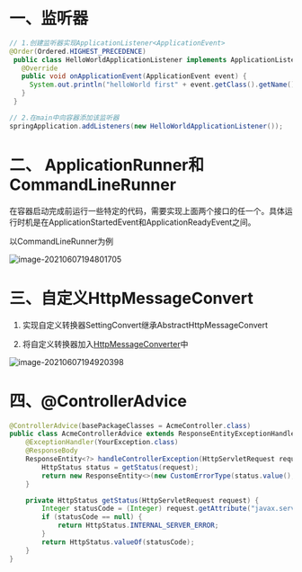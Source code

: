 #  一、监听器

```java
// 1.创建监听器实现ApplicationListener<ApplicationEvent>
@Order(Ordered.HIGHEST_PRECEDENCE)              
 public class HelloWorldApplicationListener implements ApplicationListener<ApplicationEvent>{
   @Override
   public void onApplicationEvent(ApplicationEvent event) {
     System.out.println("helloWorld first" + event.getClass().getName());
   }
 }

// 2.在main中向容器添加该监听器
springApplication.addListeners(new HelloWorldApplicationListener());
```

# 二、 ApplicationRunner和CommandLineRunner

在容器启动完成前运行一些特定的代码，需要实现上面两个接口的任一个。具体运行时机是在ApplicationStartedEvent和ApplicationReadyEvent之间。

以CommandLineRunner为例

![image-20210607194801705](E:\workspace\github\book-mark\images\springboot05.png)

 

# 三、自定义HttpMessageConvert

1. 实现自定义转换器SettingConvert继承AbstractHttpMessageConvert

2. 将自定义转换器加入[HttpMessageConverter](#_1._SettingConvert)中

![image-20210607194920398](E:\workspace\github\book-mark\images\springboot06.png)

# 四、@ControllerAdvice

```java
@ControllerAdvice(basePackageClasses = AcmeController.class)
public class AcmeControllerAdvice extends ResponseEntityExceptionHandler {
    @ExceptionHandler(YourException.class)
    @ResponseBody
    ResponseEntity<?> handleControllerException(HttpServletRequest request, Throwable ex) {
        HttpStatus status = getStatus(request);
        return new ResponseEntity<>(new CustomErrorType(status.value(), ex.getMessage()), status);
    }

    private HttpStatus getStatus(HttpServletRequest request) {
        Integer statusCode = (Integer) request.getAttribute("javax.servlet.error.status_code");
        if (statusCode == null) {
            return HttpStatus.INTERNAL_SERVER_ERROR;
        }
        return HttpStatus.valueOf(statusCode);
    }
}
```

